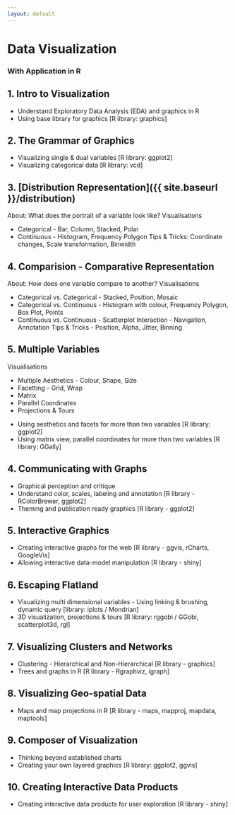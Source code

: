 ```yaml
---
layout: default
---
```


# Data Visualization

### With Application in R

## 1. Intro to Visualization
- Understand Exploratory Data Analysis (EDA) and graphics in R
- Using base library for graphics [R library: graphics]

## 2. The Grammar of Graphics
- Visualizing single & dual variables [R library: ggplot2]
- Visualizing categorical data [R library: vcd]

## 3. [Distribution Representation]({{ site.baseurl }}/distribution)
About: What does the portrait of a variable look like?
Visualisations
* Categorical - Bar, Column, Stacked, Polar
* Continuous - Histogram, Frequency Polygon
Tips & Tricks: Coordinate changes, Scale transformation, Binwidth

## 4. Comparision - Comparative Representation
About: How does one variable compare to another?
Visualisations
* Categorical vs. Categorical - Stacked, Position, Mosaic
* Categorical vs. Continuous - Histogram with colour, Frequency Polygon, Box Plot, Points
* Continuous vs. Continuous - Scatterplot
Interaction - Navigation, Annotation
Tips & Tricks - Position, Alpha, Jitter, Binning

## 5. Multiple Variables
Visualisations
* Multiple Aesthetics - Colour, Shape, Size
* Facetting - Grid, Wrap
* Matrix
* Parallel Coordinates
* Projections & Tours
- Using aesthetics and facets for more than two variables [R library: ggplot2]
- Using matrix view, parallel coordinates for more than two variables [R library: GGally]

## 4. Communicating with Graphs
- Graphical perception and critique
- Understand color, scales, labeling and annotation [R library - RColorBrewer, ggplot2]
- Theming and publication ready graphics [R library - ggplot2]

## 5. Interactive Graphics
- Creating interactive graphs for the web [R library - ggvis, rCharts, GoogleVis]
- Allowing interactive data-model manipulation [R library - shiny]

## 6. Escaping Flatland
- Visualizing multi dimensional variables - Using linking & brushing, dynamic query [library: iplots / Mondrian]
- 3D visualization, projections & tours  [R library: rggobi / GGobi, scatterplot3d, rgl]

## 7. Visualizing Clusters and Networks
- Clustering - Hierarchical and Non-Hierarchical [R library - graphics]
- Trees and graphs in R [R library - Rgraphviz, igraph]

## 8. Visualizing Geo-spatial Data
- Maps and map projections in R [R library - maps, mapproj, mapdata, maptools]

## 9. Composer of Visualization
- Thinking beyond established charts
- Creating your own layered graphics [R library: ggplot2, ggvis]

## 10. Creating Interactive Data Products
- Creating interactive data products for user exploration [R library - shiny]
